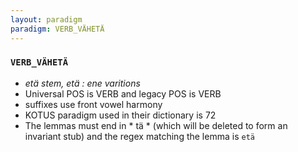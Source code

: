 ```yaml
---
layout: paradigm
paradigm: VERB_VÄHETÄ
---
```

### ` VERB_VÄHETÄ `

* _etä stem, etä : ene varitions_
* Universal POS is VERB and legacy POS is VERB
* suffixes use front vowel harmony
* KOTUS paradigm used in their dictionary is 72
* The lemmas must end in * tä * (which will be deleted to form an invariant stub) and the regex matching the lemma is ` etä `
